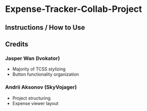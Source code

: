 # Expense-Tracker-Collab-Project

## Instructions / How to Use




## Credits

### Jasper Wan (Ivokator)
- Majority of TCSS stylizing
- Button functionality organization



### Andrii Aksonov (SkyVojager)
- Project structuring
- Expense viewer layout
